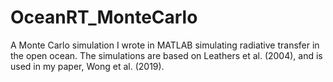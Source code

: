 # OceanRT_MonteCarlo
A Monte Carlo simulation I wrote in MATLAB simulating radiative transfer in the open ocean. The simulations are based on Leathers et al. (2004), and is used in my paper, Wong et al. (2019).
